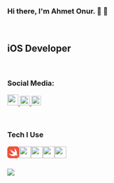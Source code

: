 ### Hi there, I'm Ahmet Onur. :maple_leaf: :herb: 

<br />

## iOS Developer 

<br />

### Social Media:

 [<img height="25" width="25" src="https://cdn-icons-png.flaticon.com/512/174/174857.png" />
][linked.in]
[<img height="22" width="22" src="https://unpkg.com/simple-icons@v6/icons/twitter.svg" />
][twitter]
[<img height="22" width="22" src="https://unpkg.com/simple-icons@v6/icons/instagram.svg" />
][instagram]

<br />

### Tech I Use
<img align="left" src="https://raw.githubusercontent.com/github/explore/80688e429a7d4ef2fca1e82350fe8e3517d3494d/topics/swift/swift.png" width="27" height="27">

<img align="left" src="https://miro.medium.com/max/384/1*PeFnya42mpOiCvdgm49ifQ.png" width="27" height="27">

<img align="left"  src="https://upload.wikimedia.org/wikipedia/commons/3/33/Figma-logo.svg" width="27" height="27">

<img align="left"  src="https://upload.wikimedia.org/wikipedia/commons/thumb/3/3f/Git_icon.svg/1024px-Git_icon.svg.png" width="27" height="27">

<img align="left"  src="https://developer.apple.com/design/human-interface-guidelines/macos/images/app-icon-realistic-materials_2x.png" width="27" height="27">

<br />
<br />
<br />

<img src="https://github-readme-stats.vercel.app/api?username=4os&theme=onedark">

[linked.in]: https://www.linkedin.com/in/aoshn/
[twitter]: https://twitter.com/4osDeep
[instagram]: https://www.instagram.com/ahmetxyz/
